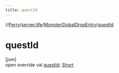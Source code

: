 ```yaml
---
title: questId
---
```

//[Perry](../../../index.html)/[server.life](../index.html)/[MonsterGlobalDropEntry](index.html)/[questId](quest-id.html)



# questId



[jvm]\
open override val [questId](quest-id.html): [Short](https://kotlinlang.org/api/latest/jvm/stdlib/kotlin/-short/index.html)




